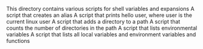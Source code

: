 This directory contains various scripts for shell variables and expansions
A script that creates an alias
A script that prints hello user, where user is the current linux user
A script that adds a directory to a path
A script that counts the number of directories in the path
A script that lists environmental variables
A script that lists all local variables and environment variables and functions
